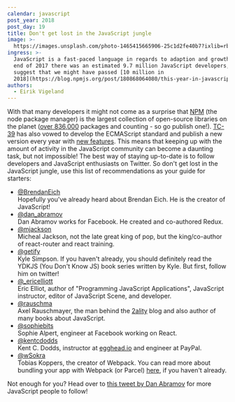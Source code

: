 ```yaml
---
calendar: javascript
post_year: 2018
post_day: 19
title: Don't get lost in the JavaScript jungle
image: >-
  https://images.unsplash.com/photo-1465415665906-25c1d2fe40b7?ixlib=rb-1.2.1&ixid=eyJhcHBfaWQiOjEyMDd9&auto=format&fit=crop&w=1650&q=80
ingress: >-
  JavaScript is a fast-paced language in regards to adaption and growth. By the
  end of 2017 there was an estimated 9.7 million JavaScript developers, which
  suggest that we might have passed [10 million in
  2018](https://blog.npmjs.org/post/180868064080/this-year-in-javascript-2018-in-review-and-npms).
authors:
  - Eirik Vigeland
---
```

With that many developers it might not come as a surprise that [NPM](https://www.npmjs.com) (the node package manager) is the largest collection of open-source libraries on the planet ([over 836,000](https://blog.npmjs.org/post/180868064080/this-year-in-javascript-2018-in-review-and-npms) packages and counting - so go publish one!). [TC-39](https://javascript.christmas/2018/1) has also vowed to develop the ECMAScript standard and publish a new version every year with [new features](https://github.com/tc39/proposals). This means that keeping up with the amount of activity in the JavaScript community can become a daunting task, but not impossible! The best way of staying up-to-date is to follow developers and JavaScript enthusiasts on Twitter. So don't get lost in the JavaScript jungle, use this list of recommendations as your guide for starters:  

- [@BrendanEich](https://twitter.com/BrendanEich)  
Hopefully you've already heard about Brendan Eich. He is the creator of JavaScript!
- [@dan_abramov](https://twitter.com/dan_abramov)  
Dan Abramov works for Facebook. He created and co-authored Redux.
- [@mjackson](https://twitter.com/mjackson)  
Micheal Jackson, not the late great king of pop, but the king/co-author of react-router and react training.
- [@getify](https://twitter.com/getify)  
Kyle Simpson. If you haven't already, you should definitely read the YDKJS (You Don't Know JS) book series written by Kyle. But first, follow him on twitter! 
- [@_ericelliott](https://twitter.com/_ericelliott)  
Eric Elliot, author of "Programming JavaScript Applications", JavaScript instructor, editor of JavaScript Scene, and developer.
- [@rauschma](https://twitter.com/rauschma)  
Axel Rauschmayer, the man behind the [2ality](http://2ality.com/) blog and also author of many books about JavaScript.
- [@sophiebits](https://twitter.com/sophiebits)  
Sophie Alpert, engineer at Facebook working on React.
- [@kentcdodds](https://twitter.com/kentcdodds)  
Kent C. Dodds, instructor at [egghead.io](http://egghead.io) and engineer at PayPal.
- [@wSokra](https://twitter.com/wSokra)  
Tobias Koppers, the creator of Webpack. You can read more about bundling your app with Webpack (or Parcel) [here](https://javascript.christmas/2018/10), if you haven't already. 

Not enough for you? Head over to [this tweet by Dan Abramov](https://twitter.com/dan_abramov/status/937339649537781762) for more JavaScript people to follow!
